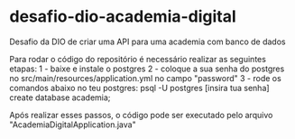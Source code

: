 # desafio-dio-academia-digital
 Desafio da DIO de criar uma API para uma academia com banco de dados

Para rodar o código do repositório é necessário realizar as seguintes etapas:
1 - baixe e  instale o postgres
2 - coloque a sua senha do postgres no src/main/resources/application.yml no campo "password"
3 - rode os comandos abaixo no teu postgres:
psql -U postgres
[insira tua senha]
create database academia;

Após realizar esses passos, o código pode ser executado pelo arquivo "AcademiaDigitalApplication.java"